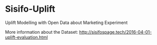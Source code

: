 # Sisifo-Uplift
Uplift Modelling with Open Data about Marketing Experiment


More information about the Dataset:
http://sisifospage.tech/2016-04-01-uplift-evaluation.html
